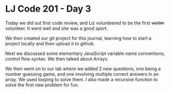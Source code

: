 # LJ Code 201 - Day 3

Today we did out first code review, and Liz volunteered to be the first ~~victim~~ volunteer.  It went well and she was a good sport.  

We then created our git project for this journal, learning how to start a project locally and then upload it to github.

Next we discussed some elementary JavaScript variable name conventions, control flow syntax.  We then talked about Arrays.

We then went on to our lab where we added 2 new questions, one being a number guessing game, and one involving multiple correct answers in an array.  We used looping to solve them.  I also made a recursive function to solve the first new problem for fun.
